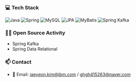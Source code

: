 ### 💻 Tech Stack
![Java](https://img.shields.io/badge/Java-007396?style=flat&logo=java&logoColor=white)
![Spring](https://img.shields.io/badge/Spring-6DB33F?style=flat&logo=spring&logoColor=white)
![MySQL](https://img.shields.io/badge/MySQL-4479A1?style=flat&logo=mysql&logoColor=white)
![JPA](https://img.shields.io/badge/JPA-59666C?style=flat&logo=hibernate&logoColor=white)
![MyBatis](https://img.shields.io/badge/MyBatis-6DB33F?style=flat&logo=databricks&logoColor=white)
![Spring Kafka](https://img.shields.io/badge/Spring_Kafka-0C5D4A?style=flat&logo=apache-kafka&logoColor=white)


### 🧑‍💻 Open Source Activity
- Spring Kafka
- Spring Data Relational


### 📫 Contact
- 📧 Email: jaeyeon.kim@ibm.com / ghgh415263@naver.com


